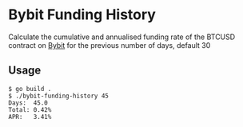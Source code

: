# Bybit Funding History

Calculate the cumulative and annualised funding rate of the BTCUSD contract on
[Bybit](https://bybit.com) for the previous number of days, default 30

## Usage

	$ go build .
	$ ./bybit-funding-history 45
	Days:  45.0
	Total: 0.42%
	APR:   3.41%
